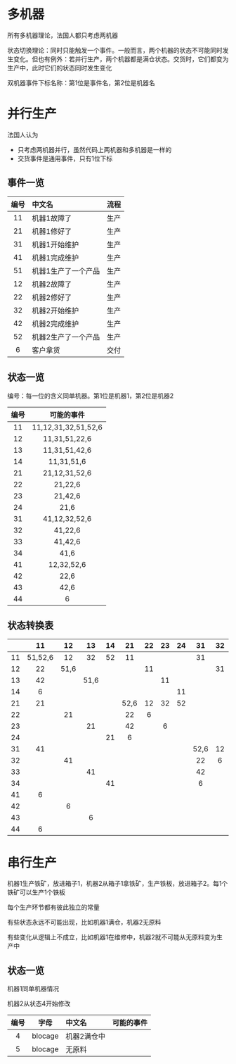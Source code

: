 # 多机器

所有多机器理论，法国人都只考虑两机器

状态切换理论：同时只能触发一个事件。一般而言，两个机器的状态不可能同时发生变化。但也有例外：若并行生产，两个机器都是满仓状态。交货时，它们都变为生产中，此时它们的状态同时发生变化

双机器事件下标名称：第1位是事件名，第2位是机器名

# 并行生产

法国人认为

- 只考虑两机器并行，虽然代码上两机器和多机器是一样的
- 交货事件是通用事件，只有1位下标

## 事件一览

| 编号  | 中文名              | 流程  |
| :---: | :------------------ | :---: |
|  11   | 机器1故障了         | 生产  |
|  21   | 机器1修好了         | 生产  |
|  31   | 机器1开始维护       | 生产  |
|  41   | 机器1完成维护       | 生产  |
|  51   | 机器1生产了一个产品 | 生产  |
|  12   | 机器2故障了         | 生产  |
|  22   | 机器2修好了         | 生产  |
|  32   | 机器2开始维护       | 生产  |
|  42   | 机器2完成维护       | 生产  |
|  52   | 机器2生产了一个产品 | 生产  |
|   6   | 客户拿货            | 交付  |

## 状态一览

编号：每一位的含义同单机器。第1位是机器1，第2位是机器2

| 编号  |     可能的事件      |
| :---: | :-----------------: |
|  11   | 11,12,31,32,51,52,6 |
|  12   |    11,31,51,22,6    |
|  13   |    11,31,51,42,6    |
|  14   |     11,31,51,6      |
|  21   |    21,12,31,52,6    |
|  22   |       21,22,6       |
|  23   |       21,42,6       |
|  24   |        21,6         |
|  31   |    41,12,32,52,6    |
|  32   |       41,22,6       |
|  33   |       41,42,6       |
|  34   |        41,6         |
|  41   |     12,32,52,6      |
|  42   |        22,6         |
|  43   |        42,6         |
|  44   |          6          |

## 状态转换表

|       |   11    |  12   |  13   |  14   |  21   |  22   |  23   |  24   |  31   |  32   |  33   |  34   |  41   |  42   |  43   |  44   |
| :---: | :-----: | :---: | :---: | :---: | :---: | :---: | :---: | :---: | :---: | :---: | :---: | :---: | :---: | :---: | :---: | :---: |
|  11   | 51,52,6 |  12   |  32   |  52   |  11   |       |       |       |  31   |       |       |       |  51   |       |       |       |
|  12   |   22    | 51,6  |       |       |       |  11   |       |       |       |  31   |       |       |       |  51   |       |       |
|  13   |   42    |       | 51,6  |       |       |       |  11   |       |       |       |  31   |       |       |       |  51   |       |
|  14   |    6    |       |       |       |       |       |       |  11   |       |       |       |  31   |       |       |       |  51   |
|  21   |   21    |       |       |       | 52,6  |  12   |  32   |  52   |       |       |       |       |       |       |       |       |
|  22   |         |  21   |       |       |  22   |   6   |       |       |       |       |       |       |       |       |       |       |
|  23   |         |       |  21   |       |  42   |       |   6   |       |       |       |       |       |       |       |       |       |
|  24   |         |       |       |  21   |   6   |       |       |       |       |       |       |       |       |       |       |       |
|  31   |   41    |       |       |       |       |       |       |       | 52,6  |  12   |  32   |  52   |       |       |       |       |
|  32   |         |  41   |       |       |       |       |       |       |  22   |   6   |       |       |       |       |       |       |
|  33   |         |       |  41   |       |       |       |       |       |  42   |       |   6   |       |       |       |       |       |
|  34   |         |       |       |  41   |       |       |       |       |   6   |       |       |       |       |       |       |       |
|  41   |    6    |       |       |       |       |       |       |       |       |       |       |       |       |  12   |  32   |  52   |
|  42   |         |   6   |       |       |       |       |       |       |       |       |       |       |  22   |       |       |       |
|  43   |         |       |   6   |       |       |       |       |       |       |       |       |       |  42   |       |       |       |
|  44   |    6    |       |       |       |       |       |       |       |       |       |       |       |       |       |       |       |

# 串行生产

机器1生产铁矿，放进箱子1，机器2从箱子1拿铁矿，生产铁板，放进箱子2。每1个铁矿可以生产1个铁板

每个生产环节都有彼此独立的常量

有些状态永远不可能出现，比如机器1满仓，机器2无原料

有些变化从逻辑上不成立，比如机器1在维修中，机器2就不可能从无原料变为生产中

## 状态一览

机器1同单机器情况

机器2从状态4开始修改

| 编号  |  字母   | 中文名      | 可能的事件 |
| :---: | :-----: | :---------- | :--------: |
|   4   | blocage | 机器2满仓中 |            |
|   5   | blocage | 无原料      |            |
